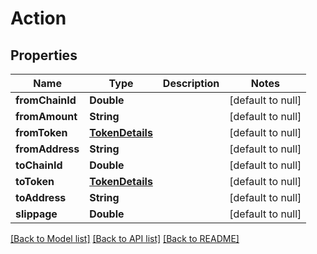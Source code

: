 # Action
## Properties

| Name | Type | Description | Notes |
|------------ | ------------- | ------------- | -------------|
| **fromChainId** | **Double** |  | [default to null] |
| **fromAmount** | **String** |  | [default to null] |
| **fromToken** | [**TokenDetails**](TokenDetails.md) |  | [default to null] |
| **fromAddress** | **String** |  | [default to null] |
| **toChainId** | **Double** |  | [default to null] |
| **toToken** | [**TokenDetails**](TokenDetails.md) |  | [default to null] |
| **toAddress** | **String** |  | [default to null] |
| **slippage** | **Double** |  | [default to null] |

[[Back to Model list]](../README.md#documentation-for-models) [[Back to API list]](../README.md#documentation-for-api-endpoints) [[Back to README]](../README.md)

